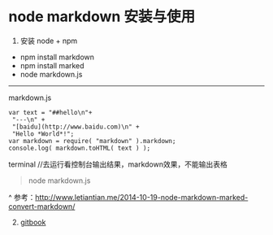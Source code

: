 # node markdown 安装与使用

1. 安装 node + npm
+ npm install markdown
+ npm install marked
+ node markdown.js
---
markdown.js
```
var text = "##hello\n"+
 "---\n" +
 "[baidu](http://www.baidu.com)\n" +
 "Hello *World*!";
var markdown = require( "markdown" ).markdown;
console.log( markdown.toHTML( text ) );
```
terminal //去运行看控制台输出结果，markdown效果，不能输出表格
> node markdown.js

^ 参考：http://www.letiantian.me/2014-10-19-node-markdown-marked-convert-markdown/

2. [gitbook](/node/gitbook.md)
